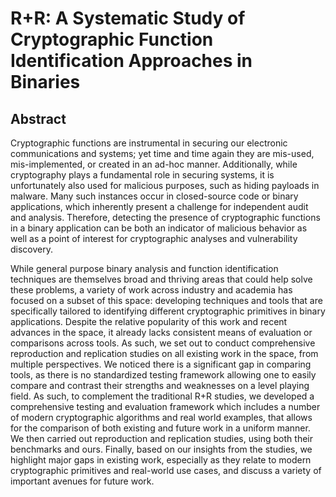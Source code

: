 # R+R: A Systematic Study of Cryptographic Function Identification Approaches in Binaries

## Abstract
Cryptographic functions are instrumental in securing our electronic communications and systems; yet time and time again they are mis-used, mis-implemented, or created in an ad-hoc manner. Additionally, while cryptography plays a fundamental role in securing systems, it is unfortunately also used for malicious purposes, such as hiding payloads in malware. Many such instances occur in closed-source code or binary applications, which inherently present a challenge for independent audit and analysis. Therefore, detecting the presence of cryptographic functions in a binary application can be both an indicator of malicious behavior as well as a point of interest for cryptographic analyses and vulnerability discovery.

While general purpose binary analysis and function identification techniques are themselves broad and thriving areas that could help solve these problems, a variety of work across industry and academia has focused on a subset of this space: developing techniques and tools that are specifically tailored to identifying different cryptographic primitives in binary applications. Despite the relative popularity of this work and recent advances in the space, it already lacks consistent means of evaluation or comparisons across tools. As such, we set out to conduct comprehensive reproduction and replication studies on all existing work in the space, from multiple perspectives. We noticed there is a significant gap in comparing tools, as there is no standardized testing framework allowing one to easily compare and contrast their strengths and weaknesses on a level playing field.  As such, to complement the traditional R+R studies, we developed a comprehensive testing and evaluation framework which includes a number of modern cryptographic algorithms and real world examples, that allows for the comparison of both existing and future work in a uniform manner. We then carried out reproduction and replication studies, using both their benchmarks and ours. Finally, based on our insights from the studies, we highlight major gaps in existing work, especially as they relate to modern cryptographic primitives and real-world use cases, and discuss a variety of important avenues for future work.
